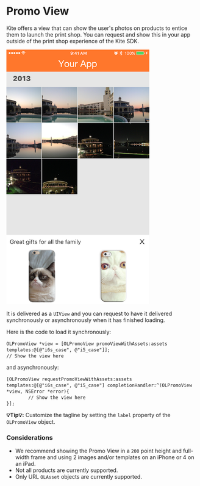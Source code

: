 # Promo View

Kite offers a view that can show the user's photos on products to entice them to launch the print shop. You can request and show this in your app outside of the print shop experience of the Kite SDK.

![Promo View](promo_view.png)

It is delivered as a `UIView` and you can request to have it delivered synchronously or asynchronously when it has finished loading.

Here is the code to load it synchronously:
```obj-c
OLPromoView *view = [OLPromoView promoViewWithAssets:assets templates:@[@"i6s_case", @"i5_case"]];
// Show the view here
```

and asynchronously:
```obj-c
[OLPromoView requestPromoViewWithAssets:assets templates:@[@"i6s_case", @"i5_case"] completionHandler:^(OLPromoView *view, NSError *error){
        // Show the view here
}];
```

**💡Tip💡:** Customize the tagline by setting the `label` property of the `OLPromoView` object.

### Considerations

- We recommend showing the Promo View in a `200` point height and full-width frame and using 2 images and/or templates on an iPhone or 4 on an iPad.
- Not all products are currently supported.
- Only URL `OLAsset` objects are currently supported.
